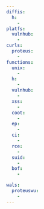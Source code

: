 ```yaml
---
diffis:
  h:
    -
platfs:
  vulnhub:
    -
curls:
  proteus:
    -
functions:
  unix:
    -
  h:
    -
  vulnhub:
    -
  xss:
    -
  coot:
    -
  ep:
    -
  ci:
    -
  rce:
    -
  suid:
    -
  bof:
    -

wals:
  proteuswu:
    -
---
```

